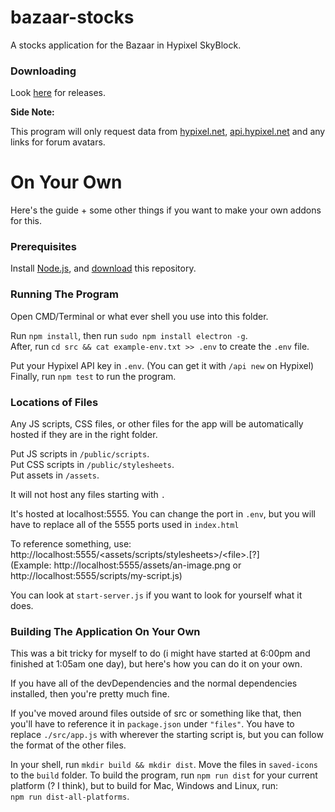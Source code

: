 # bazaar-stocks

A stocks application for the Bazaar in Hypixel SkyBlock.



### Downloading

Look [here](https://github.com/jaideng1/bazaar-stocks/releases/) for releases.



**Side Note:**  

This program will only request data from [hypixel.net](https://hypixel.net), [api.hypixel.net](https://hypixel.net) and any links for forum avatars.


# On Your Own

Here's the guide + some other things if you want to make your own addons for this.

### Prerequisites

Install [Node.js](https://nodejs.org/), and [download](https://github.com/jaideng1/bazaar-stocks/archive/refs/heads/main.zip) this repository.

### Running The Program

Open CMD/Terminal or what ever shell you use into this folder.

Run `npm install`, then run `sudo npm install electron -g`.  
After, run `cd src && cat example-env.txt >> .env` to create the `.env` file.

Put your Hypixel API key in `.env`. (You can get it with `/api new` on Hypixel)  
Finally, run `npm test` to run the program.

### Locations of Files

Any JS scripts, CSS files, or other files for the app will be automatically hosted if they are in the right folder.

Put JS scripts in `/public/scripts`.  
Put CSS scripts in `/public/stylesheets`.  
Put assets in `/assets`.  

It will not host any files starting with `.`

It's hosted at localhost:5555.
You can change the port in `.env`, but you will have to replace all of the 5555 ports used in `index.html`

To reference something, use:
http://localhost:5555/<assets/scripts/stylesheets>/\<file\>.\[?\]  
(Example: http://localhost:5555/assets/an-image.png or http://localhost:5555/scripts/my-script.js)

You can look at `start-server.js` if you want to look for yourself what it does.

### Building The Application On Your Own

This was a bit tricky for myself to do (i might have started at 6:00pm and finished at 1:05am one day), but here's how you can do it on your own.

If you have all of the devDependencies and the normal dependencies installed, then you're pretty much fine.

If you've moved around files outside of src or something like that, then you'll have to reference it in `package.json` under `"files"`. You have to replace `./src/app.js` with wherever the starting script is, but you can follow the format of the other files.  


In your shell, run `mkdir build && mkdir dist`.
Move the files in `saved-icons` to the `build` folder.
To build the program, run `npm run dist` for your current platform (? I think), but to build for Mac, Windows and Linux, run:   
`npm run dist-all-platforms`.
